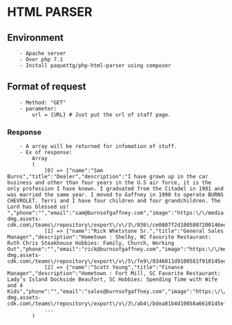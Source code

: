 HTML PARSER
====================

## Environment
        - Apache server
        - Over php 7.1
        - Install paquettg/php-html-parser using composer
    
## Format of request
        - Method: "GET"
        - parameter:
            url = {URL} # Just put the url of staff page.
        
### Response

        - A array will be returned for infomation of stuff.
        - Ex of response:
            Array
            (
                [0] => {"name":"Sam Burns","title":"Dealer","description":"I have grown up in the car business and other than four years in the U.S air force, it is the only profession I have known. I graduated from the Citadel in 1981 and was married the same year. I moved to Gaffney in 1990 to operate BURNS CHEVROLET. Terri and I have four children and four grandchildren. The Lord has blessed us! ","phone":"","email":"sam@burnsofgaffney.com","image":"https:\/\/media-dmg.assets-cdk.com\/teams\/repository\/export\/v\/3\/036\/ce0807f2d1005807200146edef087\/036ce0807f2d1005807200146edef087.jpg"}
                [1] => {"name":"Rick Whetstone Sr.","title":"General Sales Manager","description":"Hometown : Shelby, NC Favorite Restaurant: Ruth Chris Steakhouse Hobbies: Family, Church, Working Out","phone":"","email":"rick@burnsofgaffney.com","image":"https:\/\/media-dmg.assets-cdk.com\/teams\/repository\/export\/v\/5\/fe9\/0346011d9100581f910145edef087\/fe90346011d9100581f910145edef087.jpg"}
                [2] => {"name":"Scott Young","title":"Finance Manager","description":"Hometown : Fort Mill, SC Favorite Restaurant: Lady's Island Dockside Beaufort, SC Hobbies: Spending Time with Wife and 4 Kids","phone":"","email":"sales@burnsofgaffney.com","image":"https:\/\/media-dmg.assets-cdk.com\/teams\/repository\/export\/v\/3\/ab4\/bdea81b4d10058a6610145efa6b30\/ab4bdea81b4d10058a6610145efa6b30.jpg"}
                ...
            )